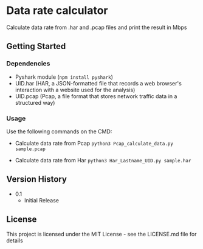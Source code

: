 # Data rate calculator

Calculate data rate from .har and .pcap files and print the result in Mbps

## Getting Started

### Dependencies

- Pyshark module (`npm install pyshark`)
- UID.har (HAR, a JSON-formatted file that records a web browser's interaction with a website used for the analysis)
- UID.pcap (Pcap, a file format that stores network traffic data in a structured way)

### Usage
Use the following commands on the CMD:
- Calculate data rate from Pcap
`python3 Pcap_calculate_data.py sample.pcap`

- Calculate data rate from Har
`python3 Har_Lastname_UID.py sample.har`


## Version History

* 0.1
  * Initial Release


## License

This project is licensed under the MIT License - see the LICENSE.md file for details
